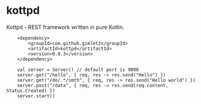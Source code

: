 # kottpd

Kottpd - REST framework written in pure Kotlin.
``` 
    <dependency>
        <groupId>com.github.gimlet2</groupId>
        <artifactId>kottpd</artifactId>
        <version>0.0.3</version>
    </dependency>
```


```
    val server = Server() // default port is 9000
    server.get("/hello", { req, res -> res.send("Hello") })
    server.get("/do/.*/smth", { req, res -> res.send("Hello world") })
    server.post("/data", { req, res -> res.send(req.content, Status.Created) })
    server.start()
```
